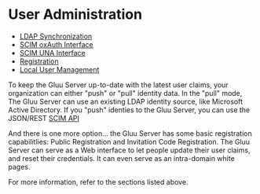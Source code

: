 # User Administration 

- [LDAP Synchronization](./ldap-sync.md)
- [SCIM oxAuth Interface](./scim_oxauth.md)
- [SCIM UNA Interface](./scim_uma.md)
- [Registration](./registration.md)
- [Local User Management](./local-user-mgt.md)

To keep the Gluu Server up-to-date with the latest user claims, your organization can either "push" or "pull" identity data. In the "pull" mode, The Gluu Server can use an existing LDAP identity source, like Microsoft Active Directory. If you "push" identies to the Gluu Server, you can use the JSON/REST [SCIM API](http://www.simplecloud.info)

And there is one more option... the Gluu Server has some basic registration capabilitlies: Public Registration and Invitation Code Registration. The Gluu Server can serve as a Web interface to let people update their user claims, and reset their credentials. It can even serve as an intra-domain white pages.

For more information, refer to the sections listed above.


